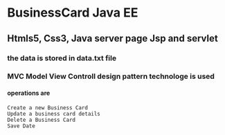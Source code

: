 # BusinessCard Java EE 
## Htmls5, Css3, Java server page Jsp and servlet
### the data is stored in data.txt file
### MVC Model View Controll design pattern technologe is used
####  operations are
    Create a new Business Card
    Update a business card details 
    Delete a Business Card
    Save Date
